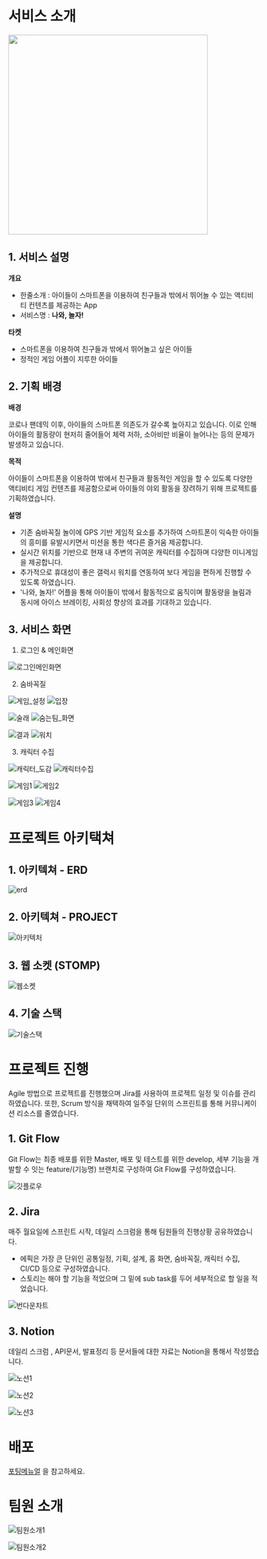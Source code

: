 # 서비스 소개
<img src="https://user-images.githubusercontent.com/57143818/203796905-7e78b382-067a-43ff-bb4c-c6220a8e0f39.png" width="400" height="400"/>

## 1. 서비스 설명

**개요**

- 한줄소개 : 아이들이 스마트폰을 이용하여 친구들과 밖에서 뛰어놀 수 있는 액티비티 컨텐츠를 제공하는 App
- 서비스명 : **나와, 놀자!**

**타켓**

- 스마트폰을 이용하여 친구들과 밖에서 뛰어놀고 싶은 아이들
- 정적인 게임 어플이 지루한 아이들

## 2. 기획 배경

**배경**

코로나 팬데믹 이후, 아이들의 스마트폰 의존도가 갈수록 높아지고 있습니다. 이로 인해 아이들의 활동량이 현저히 줄어들어 체력 저하, 소아비만 비율이 늘어나는 등의 문제가 발생하고 있습니다.

**목적**

아이들이 스마트폰을 이용하여 밖에서 친구들과 활동적인 게임을 할 수 있도록 다양한 액티비티 게임 컨텐츠를 제공함으로써 아이들의 야외 활동을 장려하기 위해 프로젝트를 기획하였습니다.

**설명**

- 기존 숨바꼭질 놀이에 GPS 기반 게임적 요소를 추가하여 스마트폰이 익숙한 아이들의 흥미를 유발시키면서 미션을 통한 색다른 즐거움 제공합니다.
- 실시간 위치를 기반으로 현재 내 주변의 귀여운 캐릭터를 수집하며 다양한 미니게임을 제공합니다.
- 추가적으로 휴대성이 좋은 갤럭시 워치를 연동하여 보다 게임을 편하게 진행할 수 있도록 하였습니다.
- '나와, 놀자!' 어플을 통해 아이들이 밖에서 활동적으로 움직이며 활동량을 늘림과 동시에 아이스 브레이킹, 사회성 향상의 효과를 기대하고 있습니다.

## 3. 서비스 화면

1. 로그인 & 메인화면

![로그인메인화면](https://user-images.githubusercontent.com/37400699/203257549-ea69f1ba-bd36-4a94-8a92-7d5f86bf4c58.png)

2. 숨바꼭질 

![게임_설정](https://user-images.githubusercontent.com/37400699/203257600-e55de524-b4c3-4a96-9ded-1d819ec84c81.jpg)
![입장](https://user-images.githubusercontent.com/37400699/203257772-dee8f240-6f74-45ed-bdc1-7672e1df463b.jpg)

![술래](https://user-images.githubusercontent.com/37400699/203257814-a3140ce1-a590-46c3-a787-abbfefc8315b.jpg)
![숨는팀_화면](https://user-images.githubusercontent.com/37400699/203258127-8ac8ab27-593e-492a-8462-80ad084a9ba2.jpg)

![결과](https://user-images.githubusercontent.com/37400699/203258220-03fc8c37-e363-4578-a1e7-8d8655004d63.jpg)
![워치](https://user-images.githubusercontent.com/37400699/203258273-f071fb13-1235-4092-a95c-777408660962.png)

3. 캐릭터 수집

![캐릭터_도감](https://user-images.githubusercontent.com/37400699/203258497-540d5aa3-bdd4-4d3c-a095-ea1d269d49e2.jpg)
![캐릭터수집](https://user-images.githubusercontent.com/37400699/203258662-3d0892b2-ea24-4878-9a81-9e78e9cae36e.jpg)

![게임1](https://user-images.githubusercontent.com/37400699/203258807-4cbaf118-239c-421c-9c61-c9b0ce1dbc40.jpg)
![게임2](https://user-images.githubusercontent.com/37400699/203258815-2f24a247-16f3-43e9-a4a9-85164c9ede1f.jpg)

![게임3](https://user-images.githubusercontent.com/37400699/203258824-93670e94-7c8c-4905-9cd8-baa73beeffa3.jpg)
![게임4](https://user-images.githubusercontent.com/37400699/203258833-b4647cf0-6457-49af-9599-8873548bbe81.jpg)

# 프로젝트 아키택쳐

## 1.  아키텍쳐 - ERD

![erd](https://user-images.githubusercontent.com/37400699/203259059-e0690819-888c-428e-9cda-c1e21a2af6cf.png)

## 2. 아키텍쳐 - PROJECT 

![아키텍처](https://user-images.githubusercontent.com/37400699/203259068-aa1a7037-506d-4a65-b047-9796dc8243fb.png)

## 3. 웹 소켓 (STOMP)

![웹소켓](https://user-images.githubusercontent.com/37400699/203259077-61cdee35-6169-4704-bb2d-19c76569f418.png)

## 4. 기술 스택

![기술스택](https://user-images.githubusercontent.com/37400699/203259083-3fd34ff3-4cef-4a85-b56d-f8c5a7abaa2f.png)

# 프로젝트 진행

Agile 방법으로 프로젝트를 진행했으며 Jira를 사용하여 프로젝트 일정 및 이슈를 관리하였습니다. 또한, Scrum 방식을 채택하여 일주일 단위의 스프린트를 통해 커뮤니케이션 리소스를 줄였습니다.

## 1. Git Flow

Git Flow는 최종 배포를 위한 Master, 배포 및 테스트를 위한 develop, 세부 기능을 개발할 수 잇는 feature/(기능명) 브랜치로 구성하여 Git Flow를 구성하였습니다.

![깃플로우](https://user-images.githubusercontent.com/37400699/203259624-939fe49f-5dff-41a0-ae3f-fa0b683afca2.png)

## 2. Jira

매주 월요일에 스프린트 시작, 데일리 스크럼을 통해 팀원들의 진행상황 공유하였습니다.

- 에픽은 가장 큰 단위인 공통일정, 기획, 설계, 홈 화면, 숨바꼭질, 캐릭터 수집, CI/CD 등으로 구성하였습니다.
- 스토리는 해야 할 기능을 적었으며 그 밑에 sub task를 두어 세부적으로 할 일을 적었습니다.

![번다운차트](https://user-images.githubusercontent.com/37400699/203259629-8816d34c-7100-49cf-baff-ddfc1cb32da0.png)

## 3. Notion

데일리 스크럼 , API문서, 발표정리 등 문서들에 대한 자료는 Notion을 통해서 작성했습니다.

![노션1](https://user-images.githubusercontent.com/37400699/203259638-b4d60a59-84bd-42d8-95ce-c2abec82215c.png)

![노션2](https://user-images.githubusercontent.com/37400699/203259648-c6f9eb45-f580-487e-be98-44821a470dd1.png)

![노션3](https://user-images.githubusercontent.com/37400699/203259651-4556137a-7e86-4332-ab3a-796387652d9a.png)

# 배포

[포팅메뉴얼](https://lab.ssafy.com/s07-final/S07P31D103/-/blob/develop/exec/%EC%9E%90%EC%9C%A8PJT_%EA%B5%AC%EB%AF%B81%EB%B0%98_D103_%ED%8F%AC%ED%8C%85%EB%A7%A4%EB%89%B4%EC%96%BC.pdf) 을 참고하세요.

# 팀원 소개

![팀원소개1](https://user-images.githubusercontent.com/37400699/203259811-82af1129-86ff-4e23-9a42-4ce9acc15b2f.png)

![팀원소개2](https://user-images.githubusercontent.com/37400699/203259817-98fb66c5-8ae2-4a18-829a-7962ad9630f7.png)
